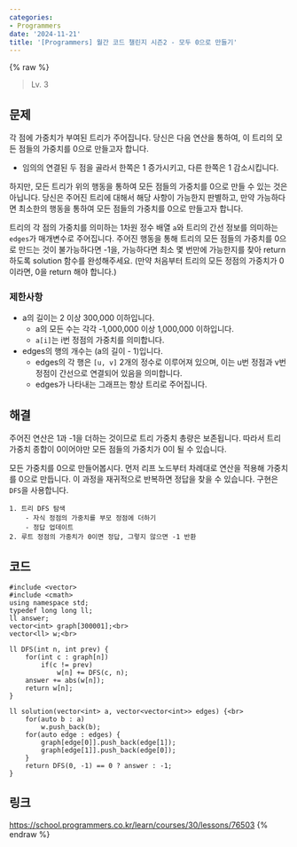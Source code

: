 ```yaml
---
categories:
- Programmers
date: '2024-11-21'
title: '[Programmers] 월간 코드 챌린지 시즌2 - 모두 0으로 만들기'
---
```


{% raw %}
> Lv. 3<br>

## 문제
각 점에 가중치가 부여된 트리가 주어집니다. 당신은 다음 연산을 통하여, 이 트리의 모든 점들의 가중치를 0으로 만들고자 합니다.

-   임의의 연결된 두 점을 골라서 한쪽은 1 증가시키고, 다른 한쪽은 1 감소시킵니다.

하지만, 모든 트리가 위의 행동을 통하여 모든 점들의 가중치를 0으로 만들 수 있는 것은 아닙니다. 당신은 주어진 트리에 대해서 해당 사항이 가능한지 판별하고, 만약 가능하다면 최소한의 행동을 통하여 모든 점들의 가중치를 0으로 만들고자 합니다.

트리의 각 점의 가중치를 의미하는 1차원 정수 배열  `a`와 트리의 간선 정보를 의미하는  `edges`가 매개변수로 주어집니다. 주어진 행동을 통해 트리의 모든 점들의 가중치를 0으로 만드는 것이 불가능하다면 -1을, 가능하다면 최소 몇 번만에 가능한지를 찾아 return 하도록 solution 함수를 완성해주세요. (만약 처음부터 트리의 모든 정점의 가중치가 0이라면, 0을 return 해야 합니다.)

### 제한사항
-   a의 길이는 2 이상 300,000 이하입니다.
    -   a의 모든 수는 각각 -1,000,000 이상 1,000,000 이하입니다.
    -   `a[i]`는 i번 정점의 가중치를 의미합니다.
-   edges의 행의 개수는 (a의 길이 - 1)입니다.
    -   edges의 각 행은  `[u, v]`  2개의 정수로 이루어져 있으며, 이는 u번 정점과 v번 정점이 간선으로 연결되어 있음을 의미합니다.
    -   edges가 나타내는 그래프는 항상 트리로 주어집니다.

## 해결
주어진 연산은 1과 -1을 더하는 것이므로 트리 가중치 총량은 보존됩니다. 따라서 트리 가중치 종합이 0이어야만 모든 점들의 가중치가 0이 될 수 있습니다.

모든 가중치를 0으로 만들어봅시다. 먼저 리프 노드부터 차례대로 연산을 적용해 가중치를 0으로 만듭니다. 이 과정을 재귀적으로 반복하면 정답을 찾을 수 있습니다. 구현은 `DFS`을 사용합니다.

```
1. 트리 DFS 탐색
	- 자식 정점의 가중치를 부모 정점에 더하기
	- 정답 업데이트
2. 루트 정점의 가중치가 0이면 정답, 그렇지 않으면 -1 반환
```

## 코드
```
#include <vector>
#include <cmath>
using namespace std;
typedef long long ll;
ll answer;
vector<int> graph[300001];<br>
vector<ll> w;<br>

ll DFS(int n, int prev) {
    for(int c : graph[n])
        if(c != prev)
            w[n] += DFS(c, n);
    answer += abs(w[n]);
    return w[n];
}

ll solution(vector<int> a, vector<vector<int>> edges) {<br>
    for(auto b : a)
        w.push_back(b);
    for(auto edge : edges) {
        graph[edge[0]].push_back(edge[1]);
        graph[edge[1]].push_back(edge[0]);
    }
    return DFS(0, -1) == 0 ? answer : -1;
}
```

## 링크
https://school.programmers.co.kr/learn/courses/30/lessons/76503
{% endraw %}